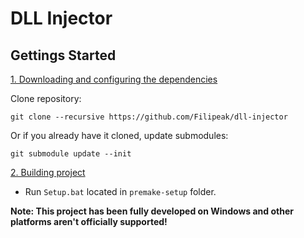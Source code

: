 # DLL Injector

## Gettings Started

<ins> 1. Downloading and configuring the dependencies </ins>

Clone repository:

```
git clone --recursive https://github.com/Filipeak/dll-injector
```

Or if you already have it cloned, update submodules:

```
git submodule update --init
```

<ins> 2. Building project </ins>

- Run `Setup.bat` located in `premake-setup` folder.

<b> Note: This project has been fully developed on Windows and other platforms aren't officially supported!</b>